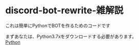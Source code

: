 # discord-bot-rewrite-雑解説

これは簡単にPythonでBOTを作るためのコードです

まずあなたは、Python3.7xをダウンロードする必要があります。  
[Python](https://www.python.org/downloads/release/python-373/)

